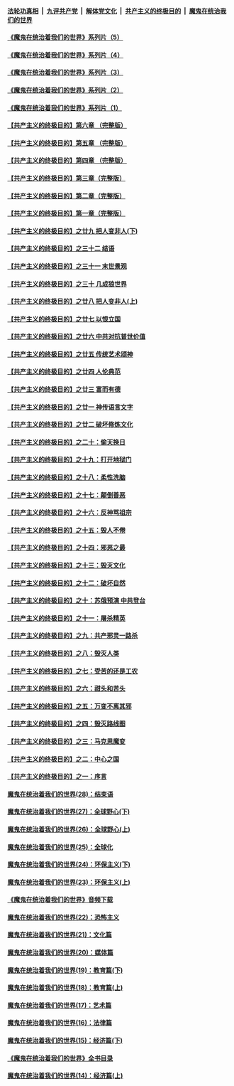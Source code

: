 ####  [法轮功真相](../../../../basic/blob/master/README.md?t=07261631) &nbsp;|&nbsp; [九评共产党](../../../../9ping.md/blob/master/README.md?t=07261631) &nbsp;|&nbsp; [解体党文化](../../../../jtdwh.md/blob/master/README.md?t=07261631)  &nbsp;|&nbsp; [共产主义的终极目的](../../../../gczydzjmd.md/blob/master/README.md?t=07261631) &nbsp;|&nbsp; [魔鬼在统治我们的世界](../../../../mgztzwmdsj.md/blob/master/README.md?t=07261631) 

#### [《魔鬼在统治着我们的世界》系列片（5）](../pages/nsc422/n12281419.md?t=07261631) 

#### [《魔鬼在统治着我们的世界》系列片（4）](../pages/nsc422/n12274024.md?t=07261631) 

#### [《魔鬼在统治着我们的世界》系列片（3）](../pages/nsc422/n12271322.md?t=07261631) 

#### [《魔鬼在统治着我们的世界》系列片（2）](../pages/nsc422/n12269049.md?t=07261631) 

#### [《魔鬼在统治着我们的世界》系列片（1）](../pages/nsc422/n12267575.md?t=07261631) 

#### [【共产主义的终极目的】第六章 （完整版）](../pages/nsc422/n11428913.md?t=07261631) 

#### [【共产主义的终极目的】第五章 （完整版）](../pages/nsc422/n11428912.md?t=07261631) 

#### [【共产主义的终极目的】第四章 （完整版）](../pages/nsc422/n11428907.md?t=07261631) 

#### [【共产主义的终极目的】第三章（完整版）](../pages/nsc422/n11428848.md?t=07261631) 

#### [【共产主义的终极目的】第二章（完整版）](../pages/nsc422/n11428831.md?t=07261631) 

#### [【共产主义的终极目的】第一章（完整版）](../pages/nsc422/n11417651.md?t=07261631) 

#### [【共产主义的终极目的】之廿九 把人变非人(下)](../pages/nsc422/n11344140.md?t=07261631) 

#### [【共产主义的终极目的】之三十二 结语](../pages/nsc422/n11360535.md?t=07261631) 

#### [【共产主义的终极目的】之三十一 末世景观](../pages/nsc422/n11351129.md?t=07261631) 

#### [【共产主义的终极目的】之三十 几成狼世界](../pages/nsc422/n11348280.md?t=07261631) 

#### [【共产主义的终极目的】之廿八 把人变非人(上)](../pages/nsc422/n11340492.md?t=07261631) 

#### [【共产主义的终极目的】之廿七 以恨立国](../pages/nsc422/n11336944.md?t=07261631) 

#### [【共产主义的终极目的】之廿六 中共对抗普世价值](../pages/nsc422/n11324785.md?t=07261631) 

#### [【共产主义的终极目的】之廿五 传统艺术颂神](../pages/nsc422/n11296396.md?t=07261631) 

#### [【共产主义的终极目的】之廿四 人伦典范](../pages/nsc422/n11296397.md?t=07261631) 

#### [【共产主义的终极目的】之廿三 富而有德](../pages/nsc422/n11283598.md?t=07261631) 

#### [【共产主义的终极目的】之廿一 神传语言文字](../pages/nsc422/n11263265.md?t=07261631) 

#### [【共产主义的终极目的】之廿二 破坏修炼文化](../pages/nsc422/n11245728.md?t=07261631) 

#### [【共产主义的终极目的】之二十：偷天换日](../pages/nsc422/n11238846.md?t=07261631) 

#### [【共产主义的终极目的】之十九：打开地狱门](../pages/nsc422/n11206376.md?t=07261631) 

#### [【共产主义的终极目的】之十八：柔性洗脑](../pages/nsc422/n11199994.md?t=07261631) 

#### [【共产主义的终极目的】之十七：颠倒善恶](../pages/nsc422/n11179782.md?t=07261631) 

#### [【共产主义的终极目的】之十六：反神骂祖宗](../pages/nsc422/n11166798.md?t=07261631) 

#### [【共产主义的终极目的】之十五：毁人不倦](../pages/nsc422/n11166792.md?t=07261631) 

#### [【共产主义的终极目的】之十四：邪恶之最](../pages/nsc422/n11150249.md?t=07261631) 

#### [【共产主义的终极目的】之十三：毁灭文化](../pages/nsc422/n11135227.md?t=07261631) 

#### [【共产主义的终极目的】之十二：破坏自然](../pages/nsc422/n11135214.md?t=07261631) 

#### [【共产主义的终极目的】之十：苏俄预演 中共登台](../pages/nsc422/n11118424.md?t=07261631) 

#### [【共产主义的终极目的】之十一：屠杀精英](../pages/nsc422/n11118442.md?t=07261631) 

#### [【共产主义的终极目的】之九：共产邪灵一路杀](../pages/nsc422/n11114139.md?t=07261631) 

#### [【共产主义的终极目的】之八：毁灭人类](../pages/nsc422/n11108503.md?t=07261631) 

#### [【共产主义的终极目的】之七：受苦的还是工农](../pages/nsc422/n11101809.md?t=07261631) 

#### [【共产主义的终极目的】之六：甜头和苦头](../pages/nsc422/n11096971.md?t=07261631) 

#### [【共产主义的终极目的】之五：万变不离其邪](../pages/nsc422/n11091285.md?t=07261631) 

#### [【共产主义的终极目的】之四：毁灭路线图](../pages/nsc422/n11086284.md?t=07261631) 

#### [【共产主义的终极目的】之三：马克思魔变](../pages/nsc422/n11061941.md?t=07261631) 

#### [【共产主义的终极目的】之二：中心之国](../pages/nsc422/n11047728.md?t=07261631) 

#### [【共产主义的终极目的】之一：序言](../pages/nsc422/n11086077.md?t=07261631) 

#### [魔鬼在统治着我们的世界(28)：结束语](../pages/nsc422/n10936246.md?t=07261631) 

#### [魔鬼在统治着我们的世界(27)：全球野心(下)](../pages/nsc422/n10928319.md?t=07261631) 

#### [魔鬼在统治着我们的世界(26)：全球野心(上)](../pages/nsc422/n10900318.md?t=07261631) 

#### [魔鬼在统治着我们的世界(25)：全球化](../pages/nsc422/n10788205.md?t=07261631) 

#### [魔鬼在统治着我们的世界(24)：环保主义(下)](../pages/nsc422/n10695307.md?t=07261631) 

#### [魔鬼在统治着我们的世界(23)：环保主义(上)](../pages/nsc422/n10688613.md?t=07261631) 

#### [《魔鬼在统治着我们的世界》音频下载](../pages/nsc422/n10635553.md?t=07261631) 

#### [魔鬼在统治着我们的世界(22)：恐怖主义](../pages/nsc422/n10614727.md?t=07261631) 

#### [魔鬼在统治着我们的世界(21)：文化篇](../pages/nsc422/n10597706.md?t=07261631) 

#### [魔鬼在统治着我们的世界(20)：媒体篇](../pages/nsc422/n10586579.md?t=07261631) 

#### [魔鬼在统治着我们的世界(19)：教育篇(下)](../pages/nsc422/n10564808.md?t=07261631) 

#### [魔鬼在统治着我们的世界(18)：教育篇(上)](../pages/nsc422/n10526970.md?t=07261631) 

#### [魔鬼在统治着我们的世界(17)：艺术篇](../pages/nsc422/n10499093.md?t=07261631) 

#### [魔鬼在统治着我们的世界(16)：法律篇](../pages/nsc422/n10485969.md?t=07261631) 

#### [魔鬼在统治着我们的世界(15)：经济篇(下)](../pages/nsc422/n10469975.md?t=07261631) 

#### [《魔鬼在统治着我们的世界》全书目录](../pages/nsc422/n10464261.md?t=07261631) 

#### [魔鬼在统治着我们的世界(14)：经济篇(上)](../pages/nsc422/n10457370.md?t=07261631) 

